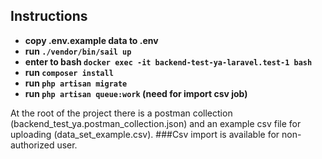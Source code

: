 ## Instructions
- **copy .env.example data to .env**
- **run `./vendor/bin/sail up`**
- **enter to bash `docker exec -it backend-test-ya-laravel.test-1 bash`**
- **run `composer install`**
- **run `php artisan migrate`**
- **run `php artisan queue:work` (need for import csv job)**

At the root of the project there is a postman collection (backend_test_ya.postman_collection.json) and an example csv file for uploading (data_set_example.csv).
###Csv import is available for non-authorized user.
